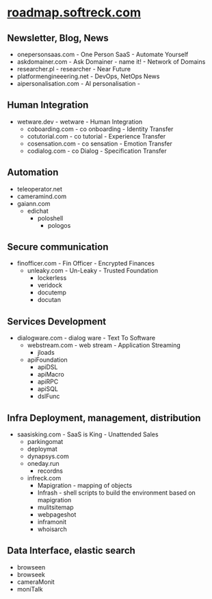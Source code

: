 # [roadmap.softreck.com](http://roadmap.softreck.com)

## Newsletter, Blog, News

+ onepersonsaas.com - One Person SaaS - Automate Yourself
+ askdomainer.com - Ask Domainer - name it! - Network of Domains
+ researcher.pl - researcher - Near Future
+ platformengineeering.net - DevOps, NetOps  News
+ aipersonalisation.com - AI personalisation - 


## Human Integration

+ wetware.dev - wetware - Human Integration
  + coboarding.com - co onboarding - Identity Transfer
  + cotutorial.com - co tutorial - Experience Transfer 
  + cosensation.com -  co sensation - Emotion Transfer
  + codialog.com - co Dialog - Specification Transfer

## Automation

+ teleoperator.net
+ cameramind.com
+ gaiann.com
  + edichat
    + poloshell
      + pologos
    
  

## Secure communication

+ finofficer.com - Fin Officer - Encrypted Finances
  + unleaky.com - Un-Leaky - Trusted Foundation
    + lockerless
    + veridock
    + docutemp
    + docutan
    



## Services Development

  
+ dialogware.com - dialog ware - Text To Software
  + webstream.com - web stream - Application Streaming  
    + jloads
  + apiFoundation
    + apiDSL
    + apiMacro
    + apiRPC
    + apiSQL
    + dslFunc


## Infra Deployment, management, distribution

+ saasisking.com - SaaS is King - Unattended Sales
  + parkingomat
  + deploymat
  + dynapsys.com
  + oneday.run 
    + recordns
  + infreck.com
    + Mapigration - mapping of objects
    + Infrash - shell scripts to build the environment based on mapigration    
    + mulitsitemap
    + webpageshot
    + inframonit
    + whoisarch




## Data Interface, elastic search

+ browseen
+ browseek
+ cameraMonit
+ moniTalk





